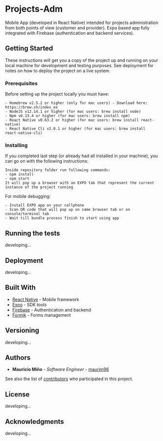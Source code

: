 # Projects-Adm

Mobile App (developed in React Native) intended for projects administration from both points of view (customer and provider). Expo based app fully integrated with Firebase (authentication and backend services).

## Getting Started

These instructions will get you a copy of the project up and running on your local machine for development and testing purposes. See deployment for notes on how to deploy the project on a live system.

### Prerequisites

Before setting up the project locally you must have:

```
- Homebrew v2.5.2 or higher (only for mac users) - Download here: https://brew.sh/index_es
- NodeJS v12.14.1 or higher (for mac users: brew install node)
- Npm v6.13.4 or higher (for mac users: brew install npm)
- React Native v0.63.2 or higher (for mac users: brew install react-native)
- React Native Cli v2.0.1 or higher (for mac users: brew install react-native-cli)
```

### Installing

If you completed last step (or already had all installed in your machine), you can go on with the following instructions:

```
Inside repository folder run following commands:
- npm install
- npm start
It will pop up a browser with an EXPO tab that represent the current instance of the project running
```

For mobile debugging:

```
- Install EXPO app on your cellphone
- Scan QR code that will pop up on same browser tab or on console/terminal tab
- Wait till bundle process finish to start using app
```

## Running the tests

developing...

## Deployment

developing...

## Built With

* [React Native](https://reactnative.dev) - Mobile framework
* [Expo](https://expo.io) - SDK tools
* [Firebase](https://firebase.google.com/) - Authentication and backend
* [Formik](https://formik.org) - Forms management

## Versioning

developing...

## Authors

* **Mauricio Miño** - *Software Engineer* - [maurim96](https://github.com/maurim96)

See also the list of [contributors](https://github.com/maurim96/projects-adm/graphs/contributors) who participated in this project.

## License

developing...

## Acknowledgments

developing...

